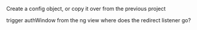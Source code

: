 Create a config object, or copy it over from the previous project

trigger authWindow from the ng view
where does the redirect listener go?
